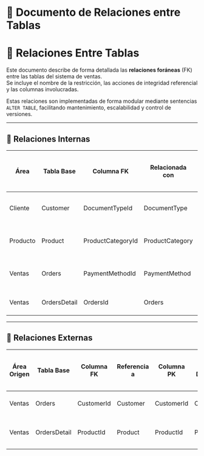 # 🔗 Documento de Relaciones entre Tablas

# 🔗 Relaciones Entre Tablas

Este documento describe de forma detallada las **relaciones foráneas** (FK) entre las tablas del sistema de ventas.  
Se incluye el nombre de la restricción, las acciones de integridad referencial y las columnas involucradas.

Estas relaciones son implementadas de forma modular mediante sentencias `ALTER TABLE`, facilitando mantenimiento, escalabilidad y control de versiones.

---

## 🔁 Relaciones Internas

| Área     | Tabla Base   | Columna FK         | Relacionada con     | Columna PK         | Acción ON DELETE / ON UPDATE | Nombre FK                             |
|----------|--------------|--------------------|----------------------|---------------------|-------------------------------|----------------------------------------|
| Cliente  | Customer     | DocumentTypeId     | DocumentType         | DocumentTypeId      | NO ACTION / NO ACTION         | FK_client_Customer_DocumentTypeId      |
| Producto | Product      | ProductCategoryId  | ProductCategory      | ProductCategoryId   | NO ACTION / NO ACTION         | FK_product_Product_ProductCategoryId   |
| Ventas   | Orders       | PaymentMethodId    | PaymentMethod        | PaymentMethodId     | NO ACTION / NO ACTION         | FK_sales_Orders_PaymentMethodId        |
| Ventas   | OrdersDetail | OrdersId           | Orders               | OrdersId            | CASCADE / NO ACTION           | FK_sales_OrdersDetail_OrdersId         |

---

## 🔗 Relaciones Externas

| Área Origen | Tabla Base     | Columna FK         | Referencia a         | Columna PK       | Área Destino | Acción ON DELETE / ON UPDATE | Nombre FK                             |
|-------------|----------------|--------------------|-----------------------|------------------|--------------|-------------------------------|----------------------------------------|
| Ventas      | Orders         | CustomerId         | Customer              | CustomerId       | Cliente      | CASCADE / CASCADE             | FK_sales_Orders_CustomerId             |
| Ventas      | OrdersDetail   | ProductId          | Product               | ProductId        | Producto     | NO ACTION / NO ACTION         | FK_sales_OrdersDetail_ProductId        |